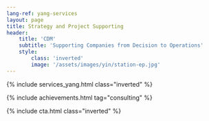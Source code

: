 ```yaml
---
lang-ref: yang-services
layout: page
title: Strategy and Project Supporting
header:
    title: 'CDM'
    subtitle: 'Supporting Companies from Decision to Operations'
    style:
        class: 'inverted'
        image: '/assets/images/yin/station-ep.jpg'
---
```


{% include services_yang.html class="inverted" %}

{% include achievements.html tag="consulting" %}

{% include cta.html class="inverted" %}